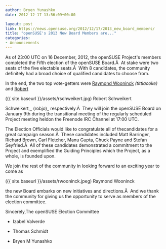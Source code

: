 ```yaml
---
author: Bryen Yunashko
date: 2012-12-17 13:56:09+00:00

layout: post
link: https://news.opensuse.org/2012/12/17/2013_new_board_members/
title: "openSUSE's 2013 New Board Members are..."
categories:
- Announcements
---
```

As of 23:00 UTC on 16 December, 2012, the openSUSE Project's members completed the Fifth election of the openSUSE Board.Â  At stake were two seats of the five electable seats.Â  With 8 candidates, the community definitely had a broad choice of qualified candidates to choose from.

In the end, the two top vote-getters were [Raymond Wooninck](https://en.opensuse.org/openSUSE:Board_election_2012_platform_rwooninck) _(tittiacoke)_ and [Robert](https://en.opensuse.org/openSUSE:Board_election_2012_platform_robertschweikert)

({{ site.baseurl }}/assets/rschweikert.jpg) Robert Schweikert

Schweikert,_ (robjo)_ respectively.Â  They will join the openSUSE Board on January 9th during the transitional meeting of the regularly scheduled Project meeting heldon the Freenode IRC Channel at 17:00 UTC.

The Election Officials would like to congratulate all of thecandidates for a great campaign season.Â  These candidates included Matt Barringer, Richard Brown, Carl Fletcher, Manu Gupta, Chuck Payne and Stefan Seyfried.Â  All of these candidates demonstrated a commitment to the Project and exemplified the Guiding Principles which the Project, as a whole, is founded upon.

We join the rest of the community in looking forward to an exciting year to come as

({{ site.baseurl }}/assets/rwooninck.jpeg) Raymond Wooninck

the new Board embarks on new initiatives and directions.Â  And we thank the community for giving us the opportunity to serve as members of the election committee.

Sincerely,The openSUSE Election Committee



	
  * Izabel Valverde

	
  * Thomas Schmidt

	
  * Bryen M Yunashko

		
